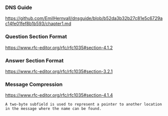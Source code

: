 


### DNS Guide
https://github.com/EmilHernvall/dnsguide/blob/b52da3b32b27c81e5c6729ac14fe01fef8b1b593/chapter1.md



### Question Section Format
https://www.rfc-editor.org/rfc/rfc1035#section-4.1.2


### Answer Section Format
https://www.rfc-editor.org/rfc/rfc1035#section-3.2.1


### Message Compression
https://www.rfc-editor.org/rfc/rfc1035#section-4.1.4
```
A two-byte subfield is used to represent a pointer to another location in the message where the name can be found.
```